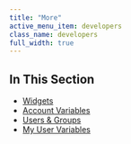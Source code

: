 ```yaml
---
title: "More"
active_menu_item: developers
class_name: developers
full_width: true
---
```



## In This Section

 - [Widgets](/developers/documentation/product-guide/the-console/console-tabs/more/widgets/)
 - [Account Variables](/developers/documentation/product-guide/the-console/console-tabs/more/account-variables/)
 - [Users & Groups](/developers/documentation/product-guide/the-console/console-tabs/more/users-groups/)
 - [My User Variables](/developers/documentation/product-guide/the-console/console-tabs/more/my-details)
